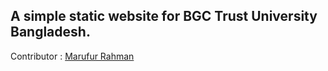 ## A simple static website for BGC Trust University Bangladesh.

Contributor : [Marufur Rahman](https://github.com/marufurrahman)
